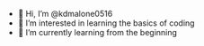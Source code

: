 - 👋 Hi, I’m @kdmalone0516
- 👀 I’m interested in learning the basics of coding
- 🌱 I’m currently learning from the beginning


<!---
kdmalone0516/kdmalone0516 is a ✨ special ✨ repository because its `README.md` (this file) appears on your GitHub profile.
You can click the Preview link to take a look at your changes.
--->
